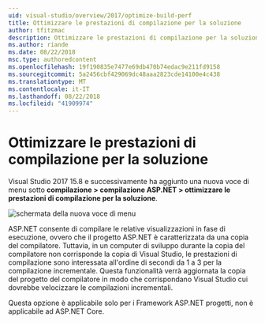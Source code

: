 ```yaml
---
uid: visual-studio/overview/2017/optimize-build-perf
title: Ottimizzare le prestazioni di compilazione per la soluzione
author: tfitzmac
description: Ottimizzare le prestazioni di compilazione per la soluzione
ms.author: riande
ms.date: 08/22/2018
msc.type: authoredcontent
ms.openlocfilehash: 19f190835e7477e69db470b74edac9e211fd9158
ms.sourcegitcommit: 5a2456cbf429069dc48aaa2823cde14100e4c438
ms.translationtype: MT
ms.contentlocale: it-IT
ms.lasthandoff: 08/22/2018
ms.locfileid: "41909974"
---
```

# <a name="optimize-build-performance-for-solution"></a>Ottimizzare le prestazioni di compilazione per la soluzione
Visual Studio 2017 15.8 e successivamente ha aggiunto una nuova voce di menu sotto **compilazione > compilazione ASP.NET > ottimizzare le prestazioni di compilazione per la soluzione**.

![schermata della nuova voce di menu](optimize-build-perf/_static/optimize-build-performance-for-solution.png)

ASP.NET consente di compilare le relative visualizzazioni in fase di esecuzione, ovvero che il progetto ASP.NET è caratterizzata da una copia del compilatore. Tuttavia, in un computer di sviluppo durante la copia del compilatore non corrisponde la copia di Visual Studio, le prestazioni di compilazione sono interessata all'ordine di secondi da 1 a 3 per la compilazione incrementale. Questa funzionalità verrà aggiornata la copia del progetto del compilatore in modo che corrispondano Visual Studio cui dovrebbe velocizzare le compilazioni incrementali.

Questa opzione è applicabile solo per i Framework ASP.NET progetti, non è applicabile ad ASP.NET Core.
